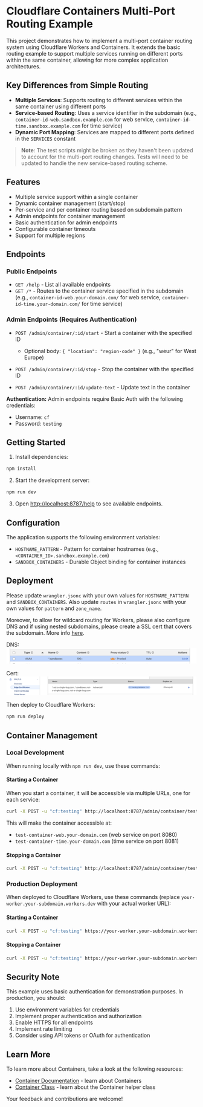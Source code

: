 # Cloudflare Containers Multi-Port Routing Example

This project demonstrates how to implement a multi-port container routing system using Cloudflare Workers and Containers. It extends the basic routing example to support multiple services running on different ports within the same container, allowing for more complex application architectures.

## Key Differences from Simple Routing

- **Multiple Services**: Supports routing to different services within the same container using different ports
- **Service-based Routing**: Uses a service identifier in the subdomain (e.g., `container-id-web.sandbox.example.com` for web service, `container-id-time.sandbox.example.com` for time service)
- **Dynamic Port Mapping**: Services are mapped to different ports defined in the `SERVICES` constant

> **Note**: The test scripts might be broken as they haven't been updated to account for the multi-port routing changes. Tests will need to be updated to handle the new service-based routing scheme.

## Features

- Multiple service support within a single container
- Dynamic container management (start/stop)
- Per-service and per container routing based on subdomain pattern
- Admin endpoints for container management
- Basic authentication for admin endpoints
- Configurable container timeouts
- Support for multiple regions

## Endpoints

### Public Endpoints

- `GET /help` - List all available endpoints
- `GET /*` - Routes to the container service specified in the subdomain (e.g., `container-id-web.your-domain.com/` for web service, `container-id-time.your-domain.com/` for time service)

### Admin Endpoints (Requires Authentication)

- `POST /admin/container/:id/start` - Start a container with the specified ID
  - Optional body: `{ "location": "region-code" }` (e.g., "weur" for West Europe)

- `POST /admin/container/:id/stop` - Stop the container with the specified ID
- `POST /admin/container/:id/update-text` - Update text in the container

**Authentication:** Admin endpoints require Basic Auth with the following credentials:
- Username: `cf`
- Password: `testing`

## Getting Started

1. Install dependencies:

```bash
npm install
```

2. Start the development server:

```bash
npm run dev
```

3. Open [http://localhost:8787/help](http://localhost:8787/help) to see available endpoints.

## Configuration

The application supports the following environment variables:

- `HOSTNAME_PATTERN` - Pattern for container hostnames (e.g., `<CONTAINER_ID>.sandbox.example.com`)
- `SANDBOX_CONTAINERS` - Durable Object binding for container instances

## Deployment

Please update `wrangler.jsonc` with your own values for `HOSTNAME_PATTERN` and `SANDBOX_CONTAINERS`. Also update `routes` in `wrangler.jsonc` with your own values for `pattern` and `zone_name`.

Moreover, to allow for wildcard routing for Workers, please also configure DNS and if using nested subdomains, please create a SSL cert that covers the subdomain. More info [here](https://developers.cloudflare.com/workers/configuration/routing/routes/#domains-and-subdomains-must-have-a-dns-record).

DNS:
![Setting for DNS](docs/dns.png "DNS Settings")

Cert:
![Setting for Certs](docs/certs.png "Cert Settings")

Then deploy to Cloudflare Workers:

```bash
npm run deploy
```

## Container Management

### Local Development

When running locally with `npm run dev`, use these commands:

#### Starting a Container

When you start a container, it will be accessible via multiple URLs, one for each service:

```bash
curl -X POST -u "cf:testing" http://localhost:8787/admin/container/test-container/start
```

This will make the container accessible at:
- `test-container-web.your-domain.com` (web service on port 8080)
- `test-container-time.your-domain.com` (time service on port 8081)

#### Stopping a Container

```bash
curl -X POST -u "cf:testing" http://localhost:8787/admin/container/test-container/stop
```

### Production Deployment

When deployed to Cloudflare Workers, use these commands (replace `your-worker.your-subdomain.workers.dev` with your actual worker URL):

#### Starting a Container

```bash
curl -X POST -u "cf:testing" https://your-worker.your-subdomain.workers.dev/admin/container/test-container/start
```

#### Stopping a Container

```bash
curl -X POST -u "cf:testing" https://your-worker.your-subdomain.workers.dev/admin/container/test-container/stop
```

## Security Note

This example uses basic authentication for demonstration purposes. In production, you should:
1. Use environment variables for credentials
2. Implement proper authentication and authorization
3. Enable HTTPS for all endpoints
4. Implement rate limiting
5. Consider using API tokens or OAuth for authentication

## Learn More

To learn more about Containers, take a look at the following resources:

- [Container Documentation](https://developers.cloudflare.com/containers/) - learn about Containers
- [Container Class](https://github.com/cloudflare/containers) - learn about the Container helper class

Your feedback and contributions are welcome!
